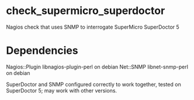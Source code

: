 # check_supermicro_superdoctor
Nagios check that uses SNMP to interrogate SuperMicro SuperDoctor 5

Dependencies
=============

Nagios::Plugin libnagios-plugin-perl on debian
Net::SNMP libnet-snmp-perl on debian

SuperDoctor and SNMP configured correctly to work together,
tested on SuperDoctor 5; may work with other versions.